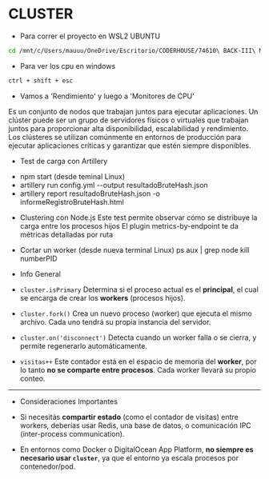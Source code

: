 # CLUSTER

- Para correr el proyecto en WSL2 UBUNTU

```bash
cd /mnt/c/Users/mauuu/OneDrive/Escritorio/CODERHOUSE/74610\ BACK-III\ MARTES\ 19-00/74610\ Back-III\ CLASE/CLASE-04
```

- Para ver los cpu en windows
```bash
ctrl + shift + esc
```
  - Vamos a 'Rendimiento' y luego a 'Monitores de CPU'

Es un conjunto de nodos que trabajan juntos para ejecutar aplicaciones. Un clúster puede ser un grupo de servidores físicos o virtuales que trabajan juntos para proporcionar alta disponibilidad, escalabilidad y rendimiento. Los clústeres se utilizan comúnmente en entornos de producción para ejecutar aplicaciones críticas y garantizar que estén siempre disponibles.

- Test de carga con Artillery

* npm start (desde teminal Linux)
* artillery run config.yml --output resultadoBruteHash.json
* artillery report resultadoBruteHash.json -o informeRegistroBruteHash.html

- Clustering con Node.js
  Este test permite observar cómo se distribuye la carga entre los procesos hijos
  El plugin metrics-by-endpoint te da métricas detalladas por ruta

- Cortar un worker (desde nueva terminal Linux)
  ps aux | grep node
  kill numberPID

- Info General

* `cluster.isPrimary`
  Determina si el proceso actual es el **principal**, el cual se encarga de crear los **workers** (procesos hijos).

* `cluster.fork()`
  Crea un nuevo proceso (worker) que ejecuta el mismo archivo. Cada uno tendrá su propia instancia del servidor.

* `cluster.on('disconnect')`
  Detecta cuando un worker falla o se cierra, y permite regenerarlo automáticamente.

* `visitas++`
  Este contador está en el espacio de memoria del **worker**, por lo tanto **no se comparte entre procesos**.
  Cada worker llevará su propio conteo.

---

- Consideraciones Importantes

- Si necesitás **compartir estado** (como el contador de visitas) entre workers, deberías usar Redis,
  una base de datos, o comunicación IPC (inter-process communication).
- En entornos como Docker o DigitalOcean App Platform, **no siempre es necesario usar `cluster`**,
  ya que el entorno ya escala procesos por contenedor/pod.
